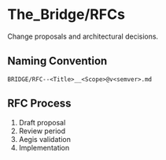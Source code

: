# The_Bridge/RFCs

Change proposals and architectural decisions.

## Naming Convention
`BRIDGE/RFC--<Title>__<Scope>@v<semver>.md`

## RFC Process
1. Draft proposal
2. Review period
3. Aegis validation
4. Implementation

